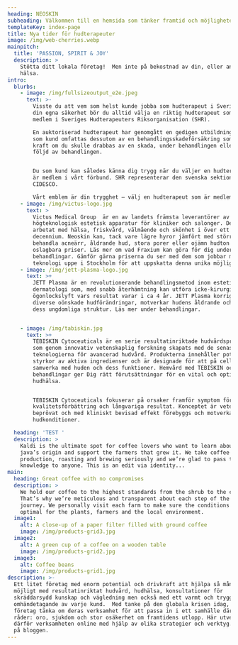 ```yaml
---
heading: NEOSKIN
subheading: Välkommen till en hemsida som tänker framtid och möjligheter
templateKey: index-page
title: Nya tider för hudterapeuter
image: /img/web-cherries.webp
mainpitch:
  title: 'PASSION, SPIRIT & JOY'
  description: >
    Stötta ditt lokala företag!  Men inte på bekostnad av din, eller andras
    hälsa. 
intro:
  blurbs:
    - image: /img/fullsizeoutput_e2e.jpeg
      text: >-
        Visste du att vem som helst kunde jobba som hudterapeut i Sverige? För
        din egna säkerhet bör du alltid välja en riktig hudterapeut som är
        medlem i Sveriges Hudterapeuters Riksorganisation (SHR).

        En auktoriserad hudterapeut har genomgått en gedigen utbildning och du
        som kund omfattas dessutom av en behandlingsskadeförsäkring som träder i
        kraft om du skulle drabbas av en skada, under behandlingen eller till
        följd av behandlingen.


        Du som kund kan således känna dig trygg när du väljer en hudterapeut som
        är medlem i vårt förbund. SHR representerar den svenska sektionen i
        CIDESCO.  

        Vårt emblem är din trygghet – välj en hudterapeut som är medlem i SHR.
    - image: /img/victus-logo.jpg
      text: >
        Victus Medical Group  är en av landets främsta leverantörer av
        högteknologisk estetisk apparatur för kliniker och salonger. De har
        arbetat med hälsa, friskvård, välmående och skönhet i över ett
        decennium. Neoskin kan, tack vare lägre hyror jämfört med större städer
        behandla acneärr, åldrande hud, stora porer eller ojämn hudton till helt
        oslagbara priser. Läs mer om vad Fraxium kan göra för dig under
        behandlingar. Gämför gärna priserna du ser med dem som jobbar med samma
        teknologi uppe i Stockholm för att uppskatta denna unika möjlighet !
    - image: /img/jett-plasma-logo.jpg
      text: >+
        JETT Plasma är en revolutionerande behandlingsmetod inom estetisk
        dermatologi som, med snabb återhämtning kan utföra icke-kirurgiska
        ögonlockslyft vars resultat varar i ca 4 år. JETT Plasma korrigerar även
        diverse oönskade hudförändringar, motverkar hudens åldrande och bevarar
        dess ungdomliga struktur. Läs mer under behandlingar.


    - image: /img/tabiskin.jpg
      text: >+
        TEBISKIN Cytoceuticals är en serie resultatinriktade hudvårdsprodukter
        som genom innovativ vetenskaplig forskning skapats med de senaste
        teknologierna för avancerad hudvård. Produkterna innehåller potenta
        styrkor av aktiva ingredienser och är designade för att på cellnivå
        samverka med huden och dess funktioner. Hemvård med TEBISKIN och dess
        behandlingar ger Dig rätt förutsättningar för en vital och optimal
        hudhälsa.


        TEBISKIN Cytoceuticals fokuserar på orsaker framför symptom för
        kvalitetsförbättring och långvariga resultat. Konceptet är vetenskapligt
        beprövat och med kliniskt bevisad effekt förebyggs och motverkas olika
        hudkonditioner.

  heading: 'TEST '
  description: >
    Kaldi is the ultimate spot for coffee lovers who want to learn about their
    java’s origin and support the farmers that grew it. We take coffee
    production, roasting and brewing seriously and we’re glad to pass that
    knowledge to anyone. This is an edit via identity...
main:
  heading: Great coffee with no compromises
  description: >
    We hold our coffee to the highest standards from the shrub to the cup.
    That’s why we’re meticulous and transparent about each step of the coffee’s
    journey. We personally visit each farm to make sure the conditions are
    optimal for the plants, farmers and the local environment.
  image1:
    alt: A close-up of a paper filter filled with ground coffee
    image: /img/products-grid3.jpg
  image2:
    alt: A green cup of a coffee on a wooden table
    image: /img/products-grid2.jpg
  image3:
    alt: Coffee beans
    image: /img/products-grid1.jpg
description: >-
  Ett litet företag med enorm potential och drivkraft att hjälpa så många som
  möjligt med resultatinriktat hudvård, hudhälsa, konsultationer för
  skräddarsydd kunskap och vägledning men också med ett varmt och tryggt
  omhändetagande av varje kund.  Med tanke på den globala krisen idag, måste små
  företag tänka om deras verksamhet för att passa in i ett samhälle där det
  råder: oro, sjukdom och stor osäkerhet om framtidens utlopp. Här utvecklas
  därför verksamheten online med hjälp av olika strategier och verktyg. Läs mer
  på bloggen.
---
```


